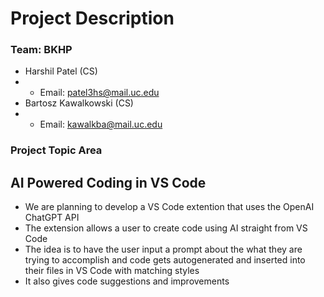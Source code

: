 # Project Description

### Team: BKHP

- Harshil Patel (CS)
- - Email: patel3hs@mail.uc.edu
- Bartosz Kawalkowski (CS)
- - Email: kawalkba@mail.uc.edu

### Project Topic Area

## AI Powered Coding in VS Code
- We are planning to develop a VS Code extention that uses the OpenAI ChatGPT API
- The extension allows a user to create code using AI straight from VS Code
- The idea is to have the user input a prompt about the what they are trying to accomplish and code gets autogenerated and inserted into their files in VS Code with matching styles
- It also gives code suggestions and improvements
